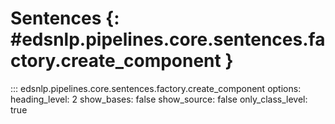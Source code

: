 # Sentences {: #edsnlp.pipelines.core.sentences.factory.create_component }

::: edsnlp.pipelines.core.sentences.factory.create_component
    options:
        heading_level: 2
        show_bases: false
        show_source: false
        only_class_level: true
